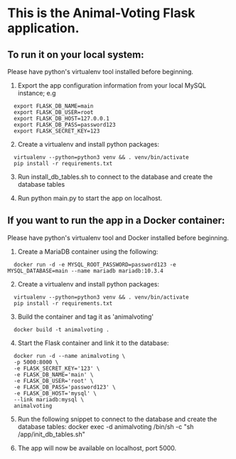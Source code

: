 # This is the Animal-Voting Flask application.

## To run it on your local system:

Please have python's virtualenv tool installed before beginning.

1) Export the app configuration information from your local MySQL instance; e.g
```
  export FLASK_DB_NAME=main
  export FLASK_DB_USER=root
  export FLASK_DB_HOST=127.0.0.1
  export FLASK_DB_PASS=password123
  export FLASK_SECRET_KEY=123
```
2) Create a virtualenv and install python packages:
```
  virtualenv --python=python3 venv && . venv/bin/activate
  pip install -r requirements.txt
```
3) Run install_db_tables.sh to connect to the database and create the database tables

4) Run python main.py to start the app on localhost.

## If you want to run the app in a Docker container:
Please have python's virtualenv tool and Docker installed before beginning.

1) Create a MariaDB container using the following:
```
  docker run -d -e MYSQL_ROOT_PASSWORD=password123 -e MYSQL_DATABASE=main --name mariadb mariadb:10.3.4
```
2) Create a virtualenv and install python packages:
```
  virtualenv --python=python3 venv && . venv/bin/activate
  pip install -r requirements.txt
```
3) Build the container and tag it as 'animalvoting'
```
  docker build -t animalvoting .
```
4) Start the Flask container and link it to the database:
```
  docker run -d --name animalvoting \
  -p 5000:8000 \
  -e FLASK_SECRET_KEY='123' \
  -e FLASK_DB_NAME='main' \
  -e FLASK_DB_USER='root' \
  -e FLASK_DB_PASS='password123' \
  -e FLASK_DB_HOST='mysql' \
  --link mariadb:mysql \
  animalvoting
```
5) Run the following snippet to connect to the database and create the database tables:
  docker exec -d animalvoting /bin/sh -c "sh /app/init_db_tables.sh"

6) The app will now be available on localhost, port 5000.
